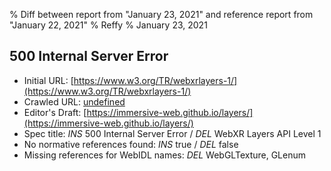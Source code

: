 % Diff between report from "January 23, 2021" and reference report from "January 22, 2021"
% Reffy
% January 23, 2021

## 500 Internal Server Error

- Initial URL: [https://www.w3.org/TR/webxrlayers-1/](https://www.w3.org/TR/webxrlayers-1/)
- Crawled URL: [undefined](undefined)
- Editor's Draft: [https://immersive-web.github.io/layers/](https://immersive-web.github.io/layers/)
- Spec title: *INS* 500 Internal Server Error / *DEL* WebXR Layers API Level 1
- No normative references found: *INS* true / *DEL* false
- Missing references for WebIDL names: *DEL* WebGLTexture, GLenum


